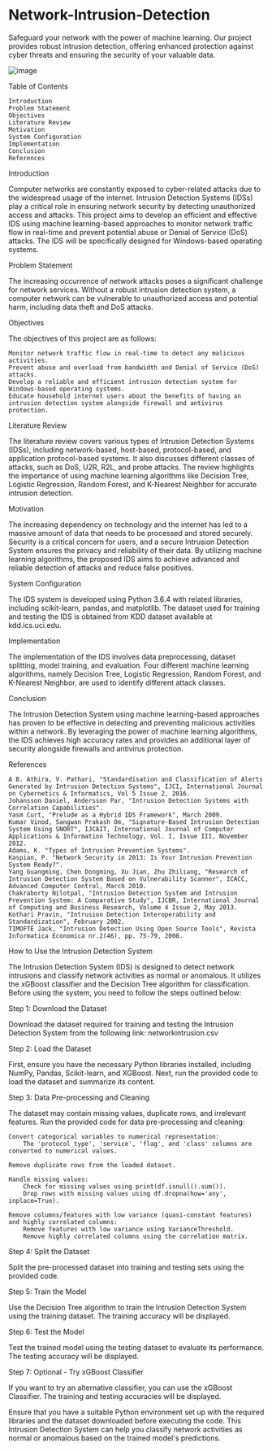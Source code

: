 # Network-Intrusion-Detection
Safeguard your network with the power of machine learning. Our project provides robust intrusion detection, offering enhanced protection against cyber threats and ensuring the security of your valuable data.


![image](https://github.com/VeeraRakesh/Network-Intrusion-Detection/assets/140306191/49221d36-ede9-43f1-ab73-3db0ac66a82a)



Table of Contents

    Introduction
    Problem Statement
    Objectives
    Literature Review
    Motivation
    System Configuration
    Implementation
    Conclusion
    References

Introduction

Computer networks are constantly exposed to cyber-related attacks due to the widespread usage of the internet. Intrusion Detection Systems (IDSs) play a critical role in ensuring network security by detecting unauthorized access and attacks. This project aims to develop an efficient and effective IDS using machine learning-based approaches to monitor network traffic flow in real-time and prevent potential abuse or Denial of Service (DoS) attacks. The IDS will be specifically designed for Windows-based operating systems.

Problem Statement

The increasing occurrence of network attacks poses a significant challenge for network services. Without a robust intrusion detection system, a computer network can be vulnerable to unauthorized access and potential harm, including data theft and DoS attacks.

Objectives

The objectives of this project are as follows:

    Monitor network traffic flow in real-time to detect any malicious activities.
    Prevent abuse and overload from bandwidth and Denial of Service (DoS) attacks.
    Develop a reliable and efficient intrusion detection system for Windows-based operating systems.
    Educate household internet users about the benefits of having an intrusion detection system alongside firewall and antivirus protection.

Literature Review

The literature review covers various types of Intrusion Detection Systems (IDSs), including network-based, host-based, protocol-based, and application protocol-based systems. It also discusses different classes of attacks, such as DoS, U2R, R2L, and probe attacks. The review highlights the importance of using machine learning algorithms like Decision Tree, Logistic Regression, Random Forest, and K-Nearest Neighbor for accurate intrusion detection.

Motivation

The increasing dependency on technology and the internet has led to a massive amount of data that needs to be processed and stored securely. Security is a critical concern for users, and a secure Intrusion Detection System ensures the privacy and reliability of their data. By utilizing machine learning algorithms, the proposed IDS aims to achieve advanced and reliable detection of attacks and reduce false positives.

System Configuration

The IDS system is developed using Python 3.6.4 with related libraries, including scikit-learn, pandas, and matplotlib. The dataset used for training and testing the IDS is obtained from KDD dataset available at kdd.ics.uci.edu.

Implementation

The implementation of the IDS involves data preprocessing, dataset splitting, model training, and evaluation. Four different machine learning algorithms, namely Decision Tree, Logistic Regression, Random Forest, and K-Nearest Neighbor, are used to identify different attack classes.

Conclusion

The Intrusion Detection System using machine learning-based approaches has proven to be effective in detecting and preventing malicious activities within a network. By leveraging the power of machine learning algorithms, the IDS achieves high accuracy rates and provides an additional layer of security alongside firewalls and antivirus protection.

References

    A B. Athira, V. Pathari, "Standardisation and Classification of Alerts Generated by Intrusion Detection Systems", IJCI, International Journal on Cybernetics & Informatics, Vol 5 Issue 2, 2016.
    Johansson Daniel, Andersson Par, "Intrusion Detection Systems with Correlation Capabilities".
    Yasm Curt, "Prelude as a Hybrid IDS Framework", March 2009.
    Kumar Vinod, Sangwan Prakash Om, "Signature-Based Intrusion Detection System Using SNORT", IJCAIT, International Journal of Computer Applications & Information Technology, Vol. I, Issue III, November 2012.
    Adams, K. "Types of Intrusion Prevention Systems".
    Kaspian, P. "Network Security in 2013: Is Your Intrusion Prevention System Ready?".
    Yang Guangming, Chen Dongming, Xu Jian, Zhu Zhiliang, "Research of Intrusion Detection System Based on Vulnerability Scanner", ICACC, Advanced Computer Control, March 2010.
    Chakraborty Nilotpal, "Intrusion Detection System and Intrusion Prevention System: A Comparative Study", IJCBR, International Journal of Computing and Business Research, Volume 4 Issue 2, May 2013.
    Kothari Pravin, "Intrusion Detection Interoperability and Standardization", February 2002.
    TIMOFTE Jack, "Intrusion Detection Using Open Source Tools", Revista Informatica Economica nr.2(46), pp. 75-79, 2008.




How to Use the Intrusion Detection System

The Intrusion Detection System (IDS) is designed to detect network intrusions and classify network activities as normal or anomalous. It utilizes the xGBoost classifier and the Decision Tree algorithm for classification. Before using the system, you need to follow the steps outlined below:

Step 1: Download the Dataset

Download the dataset required for training and testing the Intrusion Detection System from the following link: networkintrusion.csv

Step 2: Load the Dataset

First, ensure you have the necessary Python libraries installed, including NumPy, Pandas, Scikit-learn, and XGBoost. Next, run the provided code to load the dataset and summarize its content.

Step 3: Data Pre-processing and Cleaning

The dataset may contain missing values, duplicate rows, and irrelevant features. Run the provided code for data pre-processing and cleaning:

    Convert categorical variables to numerical representation:
        The 'protocol_type', 'service', 'flag', and 'class' columns are converted to numerical values.

    Remove duplicate rows from the loaded dataset.

    Handle missing values:
        Check for missing values using print(df.isnull().sum()).
        Drop rows with missing values using df.dropna(how='any', inplace=True).

    Remove columns/features with low variance (quasi-constant features) and highly correlated columns:
        Remove features with low variance using VarianceThreshold.
        Remove highly correlated columns using the correlation matrix.

Step 4: Split the Dataset

Split the pre-processed dataset into training and testing sets using the provided code.

Step 5: Train the Model

Use the Decision Tree algorithm to train the Intrusion Detection System using the training dataset. The training accuracy will be displayed.

Step 6: Test the Model

Test the trained model using the testing dataset to evaluate its performance. The testing accuracy will be displayed.

Step 7: Optional - Try xGBoost Classifier

If you want to try an alternative classifier, you can use the xGBoost Classifier. The training and testing accuracies will be displayed.

Ensure that you have a suitable Python environment set up with the required libraries and the dataset downloaded before executing the code. This Intrusion Detection System can help you classify network activities as normal or anomalous based on the trained model's predictions.

